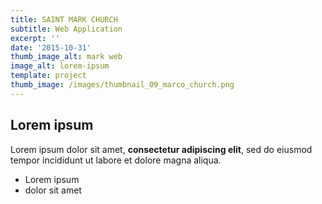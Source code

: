 ```yaml
---
title: SAINT MARK CHURCH
subtitle: Web Application
excerpt: ''
date: '2015-10-31'
thumb_image_alt: mark web
image_alt: lorem-ipsum
template: project
thumb_image: /images/thumbnail_09_marco_church.png
---
```

## Lorem ipsum

Lorem ipsum dolor sit amet, **consectetur adipiscing elit**, sed do eiusmod tempor incididunt ut labore et dolore magna aliqua.

- Lorem ipsum
- dolor sit amet
